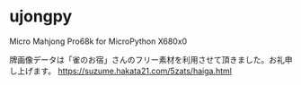 # ujongpy

Micro Mahjong Pro68k for MicroPython X680x0

牌画像データは「雀のお宿」さんのフリー素材を利用させて頂きました。お礼申し上げます。
https://suzume.hakata21.com/5zats/haiga.html